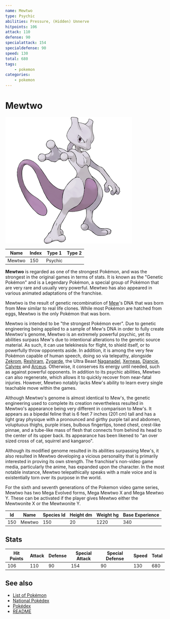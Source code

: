 ```yaml
---
name: Mewtwo
type: Psychic
abilities: Pressure, (Hidden) Unnerve
hitpoints: 106
attack: 110
defense: 90
specialattack: 154
specialdefense: 90
speed: 130
total: 680
tags:
    - pokemon
categories:
    - pokemon
---
```


# Mewtwo


![Mewtwo](images/150.png)

| **Name** | **Index** | **Type 1** | **Type 2** |
|----|----|----|----|
| Mewtwo | 150 | Psychic  |  |

**Mewtwo** is regarded as one of the strongest Pok&#x00e9;mon, and was the strongest in the original games in terms of stats. It is known as the "Genetic Pok&#x00e9;mon" and is a Legendary Pok&#x00e9;mon, a special group of Pok&#x00e9;mon that are very rare and usually very powerful. Mewtwo has also appeared in various animated adaptations of the franchise.

Mewtwo is the result of genetic recombination of [Mew](Mew.md)'s DNA that was born from Mew similar to real life clones. While most Pok&#x00e9;mon are hatched from eggs, Mewtwo is the only Pok&#x00e9;mon that was born.

Mewtwo is intended to be "the strongest Pok&#x00e9;mon ever". Due to genetic engineering being applied to a sample of Mew's DNA in order to fully create Mewtwo's genome, Mewtwo is an extremely powerful psychic, yet its abilities surpass Mew's due to intentional alterations to the genetic source material. As such, it can use telekinesis for flight, to shield itself, or to powerfully throw opponents aside. In addition, it is among the very few Pok&#x00e9;mon capable of human speech, doing so via telepathy, alongside [Zekrom](Zekrom.md), [Reshiram](Reshiram.md), [Zygarde](Zygarde.md), the Ultra Beast [Naganadel](Naganadel.md), [Xerneas](Xerneas.md), [Diancie](Diancie.md), [Calyrex](Calyrex.md) and [Arceus](Arceus.md). Otherwise, it conserves its energy until needed, such as against powerful opponents. In addition to its psychic abilities, Mewtwo can also regenerate, which allows it to quickly recover from near-fatal injuries. However, Mewtwo notably lacks Mew's ability to learn every single teachable move within the games.

Although Mewtwo's genome is almost identical to Mew's, the genetic engineering used to complete its creation nevertheless resulted in Mewtwo's appearance being very different in comparison to Mew's. It appears as a bipedal feline that is 6 feet 7 inches (201 cm) tall and has a light gray physique with a pronounced and girthy purple tail and abdomen, voluptuous thighs, purple irises, bulbous fingertips, toned chest, crest-like pinnae, and a tube-like mass of flesh that connects from behind its head to the center of its upper back. Its appearance has been likened to "an over sized cross of cat, squirrel and kangaroo".

Although its modified genome resulted in its abilities surpassing Mew's, it also resulted in Mewtwo developing a vicious personality that is primarily interested in proving its own strength. The franchise's non-video game media, particularly the anime, has expanded upon the character. In the most notable instance, Mewtwo telepathically speaks with a male voice and is existentially torn over its purpose in the world.

For the sixth and seventh generations of the Pokemon video game series, Mewtwo has two Mega Evolved forms, Mega Mewtwo X and Mega Mewtwo Y. These can be activated if the player gives Mewtwo either the Mewtwonite X or the Mewtwonite Y.



| **Id** | **Name** | **Species Id** | **Height dm** | **Weight hg** | **Base Experience** |
|--------|----------|----------------|------------|------------|---------------------|
| 150 | Mewtwo | 150 | 20 | 1220 | 340 |



## Stats

| **Hit Points** | **Attack** | **Defense** | **Special Attack** | **Special Defense** | **Speed** | **Total** |
|----------------|------------|-------------|--------------------|---------------------|-----------|-----------|
| 106 | 110 | 90 | 154 | 90 | 130 | 680 |

## See also

- [List of Pokémon](../pokemon.md)
- [National Pokédex](../national_pokedex.md)
- [Pokédex](../pokedex.md)
- [README](../README.md)

